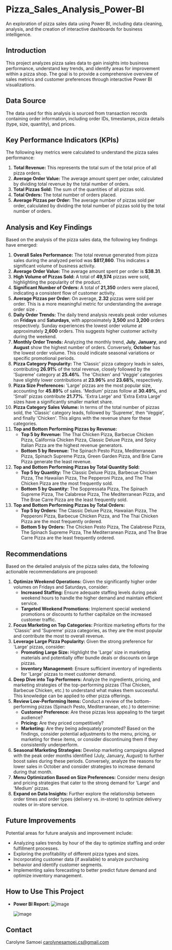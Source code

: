 # Pizza_Sales_Analysis_Power-BI
An exploration of pizza sales data using Power BI, including data cleaning, analysis, and the creation of interactive dashboards for business intelligence.
## Introduction

This project analyzes pizza sales data to gain insights into business performance, understand key trends, and identify areas for improvement within a pizza shop. The goal is to provide a comprehensive overview of sales metrics and customer preferences through interactive Power BI visualizations.

## Data Source

The data used for this analysis is sourced from transaction records containing order information, including order IDs, timestamps, pizza details (type, size, quantity), and prices.

## Key Performance Indicators (KPIs)

The following key metrics were calculated to understand the pizza sales performance:

1. **Total Revenue:** This represents the total sum of the total price of all pizza orders.
2. **Average Order Value:** The average amount spent per order, calculated by dividing total revenue by the total number of orders.
3. **Total Pizzas Sold:** The sum of the quantities of all pizzas sold.
4. **Total Orders:** The total number of orders placed.
5. **Average Pizzas per Order:** The average number of pizzas sold per order, calculated by dividing the total number of pizzas sold by the total number of orders.
## Analysis and Key Findings

Based on the analysis of the pizza sales data, the following key findings have emerged:

1. **Overall Sales Performance:** The total revenue generated from pizza sales during the analyzed period was **$817,860**. This indicates a significant volume of business activity.
2. **Average Order Value:** The average amount spent per order is **$38.31**. 
3. **High Volume of Pizzas Sold:** A total of **49,574** pizzas were sold, highlighting the popularity of the product.
4. **Significant Number of Orders:** A total of **21,350** orders were placed, indicating a consistent flow of customer activity.
5. **Average Pizzas per Order:** On average, **2.32** pizzas were sold per order. This is a more meaningful metric for understanding the average order size .
6. **Daily Order Trends:** The daily trend analysis reveals peak order volumes on **Fridays** and **Saturdays**, with approximately **3,500** and **3,200** orders respectively. Sunday experiences the lowest order volume at approximately **2,600** orders. This suggests higher customer activity during the weekend.
7. **Monthly Order Trends:** Analyzing the monthly trend, **July**, **January**, and **August** show the highest number of orders. Conversely, **October** has the lowest order volume. This could indicate seasonal variations or specific promotional periods.
8. **Pizza Category Popularity:** The 'Classic' pizza category leads in sales, contributing **26.91%** of the total revenue, closely followed by the 'Supreme' category at **25.46%**. The 'Chicken' and 'Veggie' categories have slightly lower contributions at **23.96%** and **23.68%**, respectively.
9. **Pizza Size Preferences:** 'Large' pizzas are the most popular size, accounting for **45.89%** of sales. 'Medium' pizzas follow at **30.49%,** and 'Small' pizzas contribute **21.77%**. 'Extra Large' and 'Extra Extra Large' sizes have a significantly smaller market share.
10. **Pizza Category Sales Volume:** In terms of the total number of pizzas sold, the 'Classic' category leads, followed by 'Supreme', then 'Veggie', and finally 'Chicken'. This aligns with the revenue share for these categories.
11. **Top and Bottom Performing Pizzas by Revenue:**
    * **Top 5 by Revenue:** The Thai Chicken Pizza, Barbecue Chicken Pizza, California Chicken Pizza, Classic Deluxe Pizza, and Spicy Italian Pizza are the highest revenue generators.
    * **Bottom 5 by Revenue:** The Spinach Pesto Pizza, Mediterranean Pizza, Spinach Supreme Pizza, Green Garden Pizza, and Brie Carre Pizza generate the least revenue.
12. **Top and Bottom Performing Pizzas by Total Quantity Sold:**
    * **Top 5 by Quantity:** The Classic Deluxe Pizza, Barbecue Chicken Pizza, The Hawaiian Pizza, The Pepperoni Pizza, and The Thai Chicken Pizza are the most frequently sold.
    * **Bottom 5 by Quantity:** The Soppressata Pizza, The Spinach Supreme Pizza, The Calabrese Pizza, The Mediterranean Pizza, and The Brae Carre Pizza are the least frequently sold.
13. **Top and Bottom Performing Pizzas by Total Orders:**
    * **Top 5 by Orders:** The Classic Deluxe Pizza, Hawaiian Pizza, The Pepperoni Pizza, Barbecue Chicken Pizza, and The Thai Chicken Pizza are the most frequently ordered.
    * **Bottom 5 by Orders:** The Chicken Pesto Pizza, The Calabrese Pizza, The Spinach Supreme Pizza, The Mediterranean Pizza, and The Brae Carre Pizza are the least frequently ordered.

## Recommendations

Based on the detailed analysis of the pizza sales data, the following actionable recommendations are proposed:

1. **Optimize Weekend Operations:** Given the significantly higher order volumes on Fridays and Saturdays, consider:
    * **Increased Staffing:** Ensure adequate staffing levels during peak weekend hours to handle the higher demand and maintain efficient service.
    * **Targeted Weekend Promotions:** Implement special weekend promotions or discounts to further capitalize on the increased customer traffic.
2. **Focus Marketing on Top Categories:** Prioritize marketing efforts for the 'Classic' and 'Supreme' pizza categories, as they are the most popular and contribute the most to overall revenue.
3. **Leverage Large Pizza Popularity:** Given the strong preference for 'Large' pizzas, consider:
    * **Promoting Large Size:** Highlight the 'Large' size in marketing materials and potentially offer bundle deals or discounts on large pizzas.
    * **Inventory Management:** Ensure sufficient inventory of ingredients for 'Large' pizzas to meet customer demand.
4. **Deep Dive into Top Performers:** Analyze the ingredients, pricing, and marketing strategies of the top-performing pizzas (Thai Chicken, Barbecue Chicken, etc.) to understand what makes them successful. This knowledge can be applied to other pizza offerings.
5. **Review Low-Performing Items:** Conduct a review of the bottom-performing pizzas (Spinach Pesto, Mediterranean, etc.) to determine:
    * **Customer Preference:** Are these pizzas less appealing to the target audience?
    * **Pricing:** Are they priced competitively?
    * **Marketing:** Are they being adequately promoted?
    Based on the findings, consider potential adjustments to the menu, pricing, or marketing for these items, or consider discontinuing them if they consistently underperform.
6. **Seasonal Marketing Strategies:** Develop marketing campaigns aligned with the peak order months identified (July, January, August) to further boost sales during these periods. Conversely, analyze the reasons for lower sales in October and consider strategies to increase demand during that month.
7. **Menu Optimization Based on Size Preferences:** Consider menu design and pricing strategies that cater to the strong demand for 'Large' and 'Medium' pizzas.
8. **Expand on Data Insights:** Further explore the relationship between order times and order types (delivery vs. in-store) to optimize delivery routes or in-store service.
## Future Improvements

Potential areas for future analysis and improvement include:

* Analyzing sales trends by hour of the day to optimize staffing and order fulfillment processes.
* Exploring the profitability of different pizza types and sizes.
* Incorporating customer data (if available) to analyze purchasing behavior and identify customer segments.
* Implementing sales forecasting to better predict future demand and optimize inventory management.

## How to Use This Project

* **Power BI Report:**
  ![image](https://github.com/user-attachments/assets/206016a6-5303-47c5-a8de-3d5cd303d36e)

  ![image](https://github.com/user-attachments/assets/a9060beb-bfa0-42fd-b60d-34f3b0391890)


## Contact

Carolyne Samoei
carolynesamoei.cs@gmail.com
